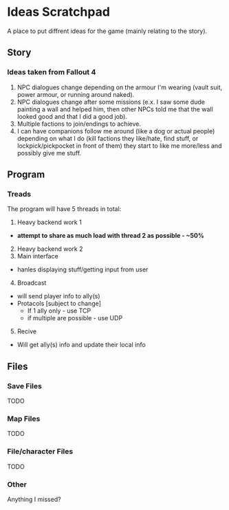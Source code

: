 # Ideas Scratchpad
A place to put diffrent ideas for the game (mainly relating to the story).

## Story

### Ideas taken from Fallout 4
1. NPC dialogues change depending on the armour I'm wearing (vault suit,
   power armour, or running around naked).
2. NPC dialogues change after some missions (e.x. I saw some
   dude painting a wall and helped him, then other NPCs told me
   that the wall looked good and that I did a good job).
3. Multiple factions to join/endings to achieve.
4. I can have companions follow me around (like a dog or actual people)
   depending on what I do (kill factions they like/hate, find stuff, or
   lockpick/pickpocket in front of them) they start to like me more/less
   and possibly give me stuff.

## Program

### Treads
The program will have 5 threads in total:
1. Heavy backend work 1
  - **attempt to share as much load with thread 2 as possible - ~50%**
2. Heavy backend work 2
3. Main interface
  - hanles displaying stuff/getting input from user
4. Broadcast
  - will send player info to ally(s)
  - Protacols [subject to change]
    - If 1 ally only - use TCP
    - if multiple are possible - use UDP
5. Recive
  - Will get ally(s) info and update their local info

## Files

### Save Files
TODO

### Map Files
TODO

### File/character Files
TODO

### Other
Anything I missed?
